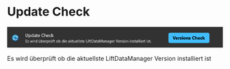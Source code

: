 # Update Check

![image](/LiftDataManager/Docs/HelpImages/image107.png)  

Es wird überprüft ob die aktuellste LiftDataManager Version installiert ist
